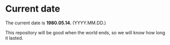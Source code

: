 # Current date

The current date is **1980.05.14.** (YYYY.MM.DD.)

This repository will be good when the world ends, so we will know how long it lasted.